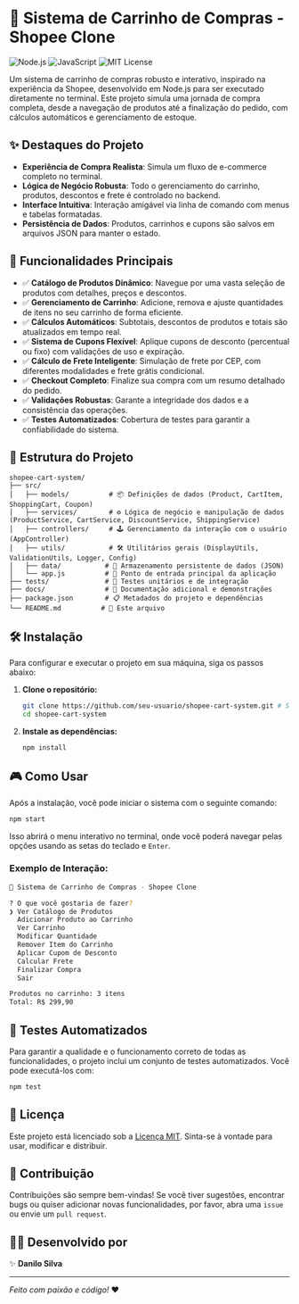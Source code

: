 # 🛒 Sistema de Carrinho de Compras - Shopee Clone

![Node.js](https://img.shields.io/badge/Node.js-339933?style=for-the-badge&logo=nodedotjs&logoColor=white)
![JavaScript](https://img.shields.io/badge/JavaScript-F7DF1E?style=for-the-badge&logo=javascript&logoColor=black)
![MIT License](https://img.shields.io/badge/License-MIT-green.svg?style=for-the-badge)

Um sistema de carrinho de compras robusto e interativo, inspirado na experiência da Shopee, desenvolvido em Node.js para ser executado diretamente no terminal. Este projeto simula uma jornada de compra completa, desde a navegação de produtos até a finalização do pedido, com cálculos automáticos e gerenciamento de estoque.

## ✨ Destaques do Projeto

- **Experiência de Compra Realista**: Simula um fluxo de e-commerce completo no terminal.
- **Lógica de Negócio Robusta**: Todo o gerenciamento do carrinho, produtos, descontos e frete é controlado no backend.
- **Interface Intuitiva**: Interação amigável via linha de comando com menus e tabelas formatadas.
- **Persistência de Dados**: Produtos, carrinhos e cupons são salvos em arquivos JSON para manter o estado.

## 🚀 Funcionalidades Principais

- ✅ **Catálogo de Produtos Dinâmico**: Navegue por uma vasta seleção de produtos com detalhes, preços e descontos.
- ✅ **Gerenciamento de Carrinho**: Adicione, remova e ajuste quantidades de itens no seu carrinho de forma eficiente.
- ✅ **Cálculos Automáticos**: Subtotais, descontos de produtos e totais são atualizados em tempo real.
- ✅ **Sistema de Cupons Flexível**: Aplique cupons de desconto (percentual ou fixo) com validações de uso e expiração.
- ✅ **Cálculo de Frete Inteligente**: Simulação de frete por CEP, com diferentes modalidades e frete grátis condicional.
- ✅ **Checkout Completo**: Finalize sua compra com um resumo detalhado do pedido.
- ✅ **Validações Robustas**: Garante a integridade dos dados e a consistência das operações.
- ✅ **Testes Automatizados**: Cobertura de testes para garantir a confiabilidade do sistema.

## 📁 Estrutura do Projeto

```
shopee-cart-system/
├── src/
│   ├── models/          # 📦 Definições de dados (Product, CartItem, ShoppingCart, Coupon)
│   ├── services/        # ⚙️ Lógica de negócio e manipulação de dados (ProductService, CartService, DiscountService, ShippingService)
│   ├── controllers/     # 🕹️ Gerenciamento da interação com o usuário (AppController)
│   ├── utils/           # 🛠️ Utilitários gerais (DisplayUtils, ValidationUtils, Logger, Config)
│   ├── data/           # 💾 Armazenamento persistente de dados (JSON)
│   └── app.js          # 🚀 Ponto de entrada principal da aplicação
├── tests/              # 🧪 Testes unitários e de integração
├── docs/               # 📄 Documentação adicional e demonstrações
├── package.json        # 📋 Metadados do projeto e dependências
└── README.md          # 📖 Este arquivo
```

## 🛠️ Instalação

Para configurar e executar o projeto em sua máquina, siga os passos abaixo:

1. **Clone o repositório:**
   ```bash
   git clone https://github.com/seu-usuario/shopee-cart-system.git # Substitua pelo seu repositório
   cd shopee-cart-system
   ```

2. **Instale as dependências:**
   ```bash
   npm install
   ```

## 🎮 Como Usar

Após a instalação, você pode iniciar o sistema com o seguinte comando:

```bash
npm start
```

Isso abrirá o menu interativo no terminal, onde você poderá navegar pelas opções usando as setas do teclado e `Enter`.

### Exemplo de Interação:

```bash
🛒 Sistema de Carrinho de Compras - Shopee Clone

? O que você gostaria de fazer?
❯ Ver Catálogo de Produtos
  Adicionar Produto ao Carrinho
  Ver Carrinho
  Modificar Quantidade
  Remover Item do Carrinho
  Aplicar Cupom de Desconto
  Calcular Frete
  Finalizar Compra
  Sair

Produtos no carrinho: 3 itens
Total: R$ 299,90
```

## 🧪 Testes Automatizados

Para garantir a qualidade e o funcionamento correto de todas as funcionalidades, o projeto inclui um conjunto de testes automatizados. Você pode executá-los com:

```bash
npm test
```

## 📝 Licença

Este projeto está licenciado sob a [Licença MIT](LICENSE). Sinta-se à vontade para usar, modificar e distribuir.

## 🤝 Contribuição

Contribuições são sempre bem-vindas! Se você tiver sugestões, encontrar bugs ou quiser adicionar novas funcionalidades, por favor, abra uma `issue` ou envie um `pull request`.

## 👨‍💻 Desenvolvido por

✨ **Danilo Silva**

---

_Feito com paixão e código!_ ❤️


